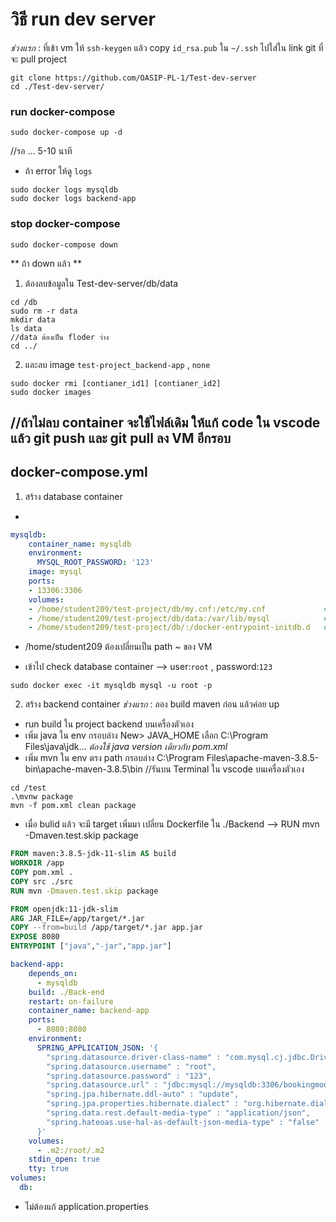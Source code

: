 # วิธี run dev server
*ช่วงแรก* : ที่เข้า vm ให้ `ssh-keygen` แล้ว copy `id_rsa.pub` ใน `~/.ssh` ไปใส่ใน link git ที่จะ pull project 
``` 
git clone https://github.com/OASIP-PL-1/Test-dev-server
cd ./Test-dev-server/
``` 
### run docker-compose
``` 
sudo docker-compose up -d
``` 
//รอ ... 5-10 นาที
- ถ้า error ให้ดู `logs` 
```
sudo docker logs mysqldb
sudo docker logs backend-app
```

### stop docker-compose
```
sudo docker-compose down
``` 
** ถ้า down แล้ว **
1. ต้องลบข้อมูลใน Test-dev-server/db/data
```
cd /db
sudo rm -r data
mkdir data
ls data 
//data ต้องเป็น floder ว่าง
cd ../
```
2. และลบ image `test-project_backend-app` , `none` 
```
sudo docker rmi [contianer_id1] [contianer_id2]
sudo docker images
```
//ถ้าไม่ลบ container จะใช้ไฟล์เดิม
ให้แก้ code ใน vscode แล้ว git push และ git pull ลง VM อีกรอบ
---

## docker-compose.yml
1. สร้าง database container
- 
```yml
mysqldb:
    container_name: mysqldb
    environment:
      MYSQL_ROOT_PASSWORD: '123'
    image: mysql
    ports:
    - 13306:3306
    volumes:
    - /home/student209/test-project/db/my.cnf:/etc/my.cnf             # path ที่มี my.cnf
    - /home/student209/test-project/db/data:/var/lib/mysql            # path ของ data directory (ที่เก็บข้อมูล)
    - /home/student209/test-project/db/:/docker-entrypoint-initdb.d   # path ที่มี .sql ไฟล์ไว้รัน script
``` 
- /home/student209 ต้องเปลี่ยนเป็น path ~ ของ VM

* เข้าไป check database container --> user:`root` , password:`123`
``` 
sudo docker exec -it mysqldb mysql -u root -p
``` 

2. สร้าง backend container 
*ช่วงแรก* : ลอง build maven ก่อน แล้วค่อย up
- run build ใน project backend บนเครื่องตัวเอง
- เพิ่ม java ใน env กรอบล่าง New> JAVA_HOME เลือก  C:\Program Files\java\jdk... *ต้องใช้ java version เดียวกับ pom.xml*
- เพิ่ม mvn ใน env ตรง path กรอบล่าง C:\Program Files\apache-maven-3.8.5-bin\apache-maven-3.8.5\bin
//รันบน Terminal ใน vscode บนเครื่องตัวเอง 
```
cd /test 
.\mvnw package
mvn -f pom.xml clean package 
```
- เมื่อ bulid แล้ว จะมี target เพิ่มมา
เปลี่ยน Dockerfile ใน ./Backend --> RUN mvn -Dmaven.test.skip package

```dockerfile
FROM maven:3.8.5-jdk-11-slim AS build
WORKDIR /app
COPY pom.xml .
COPY src ./src
RUN mvn -Dmaven.test.skip package

FROM openjdk:11-jdk-slim
ARG JAR_FILE=/app/target/*.jar
COPY --from=build /app/target/*.jar app.jar
EXPOSE 8080
ENTRYPOINT ["java","-jar","app.jar"]
```

```yml
backend-app:
    depends_on:
      - mysqldb
    build: ./Back-end
    restart: on-failure
    container_name: backend-app
    ports:
      - 8080:8080
    environment:
      SPRING_APPLICATION_JSON: '{
        "spring.datasource.driver-class-name" : "com.mysql.cj.jdbc.Driver",
        "spring.datasource.username" : "root",
        "spring.datasource.password" : "123",
        "spring.datasource.url" : "jdbc:mysql://mysqldb:3306/bookingmodels?allowPublicKeyRetrieval=true&useSSL=false",
        "spring.jpa.hibernate.ddl-auto" : "update",
        "spring.jpa.properties.hibernate.dialect" : "org.hibernate.dialect.MySQL5InnoDBDialect",
        "spring.data.rest.default-media-type" : "application/json",
        "spring.hateoas.use-hal-as-default-json-media-type" : "false"
      }'
    volumes:
      - .m2:/root/.m2
    stdin_open: true
    tty: true
volumes:
  db:
```
- ไม่ต้องแก้ application.properties
